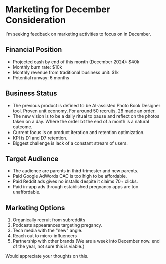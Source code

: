# Marketing for December Consideration

I'm seeking feedback on marketing activities to focus on in December.

## Financial Position
* Projected cash by end of this month (December 2024): $40k
* Monthly burn rate: $10k
* Monthly revenue from traditional business unit: $1k
* Potential runway: 6 months

## Business Status
* The previous product is defined to be AI-assisted Photo Book Designer tool.
  Proven unit economy. For around 50 recruits, 28 made an order. 
* The new vision is to be a daily ritual to pause and reflect on the photos
  taken on a day. Where the order bt the end of a month is a natural outcome.
* Current focus is on product iteration and retention optimization.
* KPI is D1 and D7 retention.
* Biggest challenge is lack of a constant stream of users. 

## Target Audience
* The audience are parents in third trimester and new parents.
* Paid Google AdWords CAC is too high to be affordable.
* Paid Reddit ads gives no installs despite it claims 70+ clicks.
* Paid in-app ads through established pregnancy apps are too unaffordable.

## Marketing Options
1. Organically recruit from subreddits
2. Podcasts appearances targeting pregancy.
3. Tech media with the "new" angle.
4. Reach out to micro-influencers
5. Partnership with other brands (We are a week into December now. end of the year, not sure this is viable.)

Would appreciate your thoughts on this.
